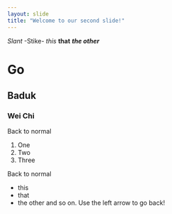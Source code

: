 ```yaml
---
layout: slide
title: "Welcome to our second slide!"
---
```

_Slant_
-Stike-
*this*
**that**
***the other***
# Go
## Baduk
### Wei Chi
Back to normal
1. One
2. Two
3. Three

Back to normal 
- this
- that
- the other
and so on.
Use the left arrow to go back!
